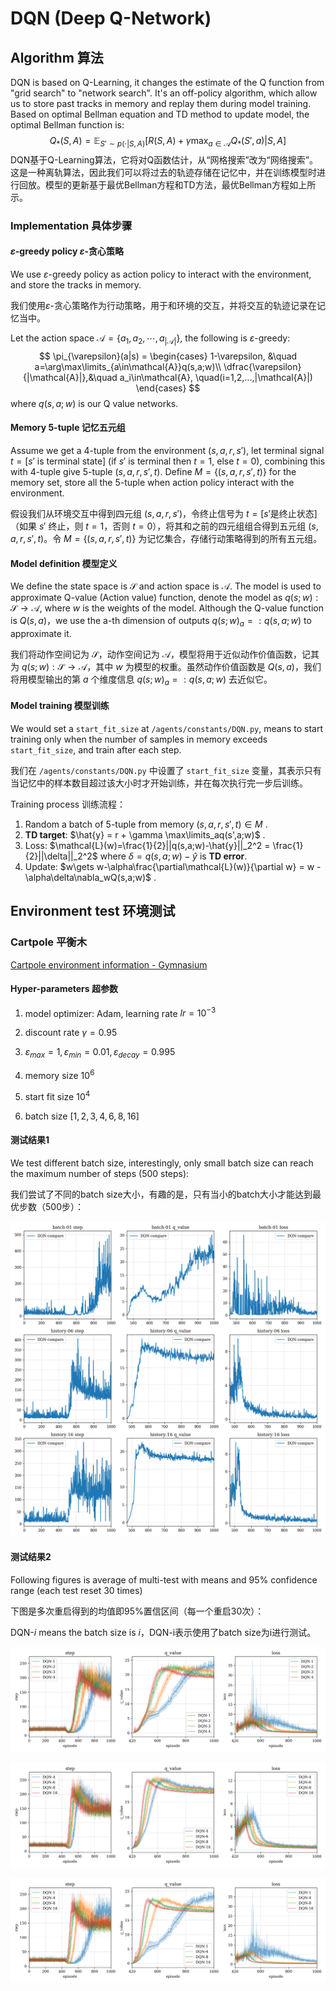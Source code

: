 # DQN (Deep Q-Network)

## Algorithm 算法

DQN is based on Q-Learning, it changes the estimate of the Q function from "grid search" to "network search". It's an off-policy algorithm, which allow us to store past tracks in memory and replay them during model training. Based on optimal Bellman equation and TD method to update model, the optimal Bellman function is:
$$
Q_*(S,A) = \mathbb{E}_{S'\sim p(\cdot|S,A)}[R(S,A)+\gamma \max_{a\in\mathcal{A}}Q_*(S',a)|S,A]
$$
DQN基于Q-Learning算法，它将对Q函数估计，从“网格搜索”改为“网络搜索”。这是一种离轨算法，因此我们可以将过去的轨迹存储在记忆中，并在训练模型时进行回放。模型的更新基于最优Bellman方程和TD方法，最优Bellman方程如上所示。

### Implementation 具体步骤

#### $\varepsilon$-greedy policy $\varepsilon$-贪心策略

We use $\varepsilon$-greedy policy as action policy to interact with the environment, and store the tracks in memory.

我们使用$\varepsilon$-贪心策略作为行动策略，用于和环境的交互，并将交互的轨迹记录在记忆当中。

Let the action space $\mathcal{A} = \{a_1,a_2,\cdots, a_{|\mathcal{A}|}\}$, the following is  $\varepsilon$-greedy:
$$
\pi_{\varepsilon}(a|s) = \begin{cases}
1-\varepsilon, &\quad a=\arg\max\limits_{a\in\mathcal{A}}q(s,a;w)\\
\dfrac{\varepsilon}{|\mathcal{A}|},&\quad a_i\in\mathcal{A}, \quad(i=1,2,...,|\mathcal{A}|)
\end{cases}
$$
where $q(s,a;w)$ is our Q value networks.

#### Memory 5-tuple 记忆五元组

Assume we get a 4-tuple from the environment $(s,a,r,s')$, let terminal signal $t = [s'\text{ is terminal state}]$ (if $s'$ is terminal then $t=1$, else $t=0$), combining this with 4-tuple give 5-tuple $(s,a,r,s',t)$. Define $M = \{(s,a,r,s',t)\}$ for the memory set, store all the 5-tuple when action policy interact with the environment.

假设我们从环境交互中得到四元组 $(s,a,r,s')$，令终止信号为 $t=[s'\text{是终止状态}]$（如果 $s'$ 终止，则 $t=1$，否则 $t=0$），将其和之前的四元组组合得到五元组 $(s,a,r,s',t)$。令 $M=\{(s,a,r,s',t)\}$ 为记忆集合，存储行动策略得到的所有五元组。

#### Model definition 模型定义

We define the state space is $\mathcal{S}$ and action space is $\mathcal{A}$. The model is used to approximate Q-value (Action value) function, denote the model as $q(s;w): \mathcal{S}\to \mathcal{A}$, where $w$ is the weights of the model. Although the Q-value function is $Q(s,a)$，we use the a-th dimension of outputs $q(s;w)_a=:q(s,a;w)$ to approximate it.

我们将动作空间记为 $\mathcal{S}$，动作空间记为 $\mathcal{A}$，模型将用于近似动作价值函数，记其为 $q(s;w):\mathcal{S}\to\mathcal{A}$，其中 $w$ 为模型的权重。虽然动作价值函数是 $Q(s,a)$，我们将用模型输出的第 $a$ 个维度信息 $q(s;w)_a=:q(s,a;w)$ 去近似它。

#### Model training 模型训练

We would set a `start_fit_size` at `/agents/constants/DQN.py`, means to start training only when the number of samples in memory exceeds `start_fit_size`, and train after each step.

我们在 `/agents/constants/DQN.py` 中设置了 `start_fit_size` 变量，其表示只有当记忆中的样本数目超过该大小时才开始训练，并在每次执行完一步后训练。

Training process 训练流程：

1. Random a batch of 5-tuple from memory $(s,a,r,s',t)\in M$ .
2. **TD target**: $\hat{y} = r + \gamma \max\limits_aq(s',a;w)$ .
3. Loss: $\mathcal{L}(w)=\frac{1}{2}||q(s,a;w)-\hat{y}||_2^2 = \frac{1}{2}||\delta||_2^2$ where $\delta = q(s,a;w) - \hat{y}$ is **TD error**.
4. Update: $w\gets w-\alpha\frac{\partial\mathcal{L}(w)}{\partial w} = w - \alpha\delta\nabla_wQ(s,a;w)$ .

## Environment test 环境测试

### Cartpole 平衡木

[Cartpole environment information - Gymnasium](https://gymnasium.farama.org/environments/classic_control/cart_pole/)

#### Hyper-parameters 超参数

1. model optimizer: Adam, learning rate $lr = 10^{-3}$

2. discount rate $\gamma=0.95$

3. $\varepsilon_{max}=1, \varepsilon_{min}=0.01, \varepsilon_{decay} = 0.995$
4. memory size $10^6$
5. start fit size $10^4$
6. batch size $[1,2,3,4,6,8,16]$

#### 测试结果1

We test different batch size, interestingly, only small batch size can reach the maximum number of steps (500 steps): 

我们尝试了不同的batch size大小，有趣的是，只有当小的batch大小才能达到最优步数（500步）：

![batch-1-6-16](cartpole/DQN-batch-1-6-16.png)

#### 测试结果2

Following figures is average of multi-test with means and 95% confidence range (each test reset 30 times)

下图是多次重启得到的均值即95%置信区间（每一个重启30次）：

DQN-$i$ means the batch size is $i$，DQN-i表示使用了batch size为i进行测试。

![1,2,3,4](cartpole/DQN-batch-1-2-3-4.png)

![4,6,8,16](cartpole/DQN-batch-4-6-8-16.png)

![1,4,8,16](cartpole/DQN-batch-1-4-8-16.png)